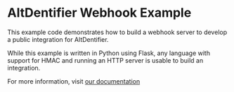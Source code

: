 # AltDentifier Webhook Example

This example code demonstrates how to build a webhook server to develop a public integration for AltDentifier.

While this example is written in Python using Flask, any language with support for HMAC and running an HTTP server is usable to build an integration. 

For more information, visit [our documentation](https://docs.altdentifier.dev)
